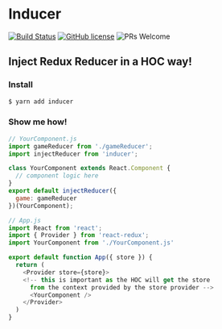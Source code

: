 # Inducer

[![Build Status](https://travis-ci.org/tanhauhau/inducer.svg?branch=master)](https://travis-ci.org/tanhauhau/inducer)
[![GitHub license](https://img.shields.io/badge/license-MIT-blue.svg)](https://github.com/tanhauhau/inducer/blob/master/LICENSE)
![PRs Welcome](https://img.shields.io/badge/PRs-welcome-brightgreen.svg)

## Inject Redux Reducer in a HOC way!

### Install

```bash
$ yarn add inducer
```

### Show me how!

```js
// YourComponent.js
import gameReducer from './gameReducer';
import injectReducer from 'inducer';

class YourComponent extends React.Component {
  // component logic here
}
export default injectReducer({
  game: gameReducer
})(YourComponent);
```

```js
// App.js
import React from 'react';
import { Provider } from 'react-redux';
import YourComponent from './YourComponent.js'

export default function App({ store }) {
  return (
    <Provider store={store}>
    <!-- this is important as the HOC will get the store 
      from the context provided by the store provider -->
      <YourComponent />
    </Provider>
  )
}
```